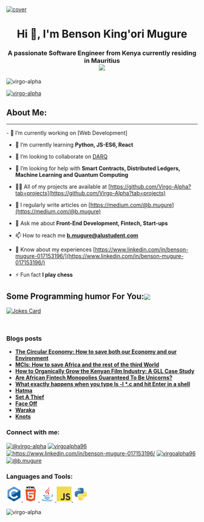 <a target="_blank" rel="noopener noreferrer" href="https://camo.githubusercontent.com/02ce499d5bce949935846b0139b3f2038cfa38dccf1c56ef6aabde95f86c4611/68747470733a2f2f63646e2e706978616261792e636f6d2f70686f746f2f323031382f30312f31342f32332f31322f6e61747572652d333038323833325f313238302e6a7067"><img width="100%" height="250px" src="https://camo.githubusercontent.com/02ce499d5bce949935846b0139b3f2038cfa38dccf1c56ef6aabde95f86c4611/68747470733a2f2f63646e2e706978616261792e636f6d2f70686f746f2f323031382f30312f31342f32332f31322f6e61747572652d333038323833325f313238302e6a7067" alt="cover" data-canonical-src="https://cdn.pixabay.com/photo/2018/01/14/23/12/nature-3082832_1280.jpg" style="max-width: 100%;"></a>
<h1 align="center">Hi 👋, I'm Benson King'ori Mugure</h1>
<h3 align="center">A passionate Software Engineer from Kenya currently residing in Mauritius
<br>
<img src="https://camo.githubusercontent.com/c066184ef21cd4315d9287d73ef5f62fcf0dad2ef18b9faf07e73e3e153360fe/68747470733a2f2f6d65646961302e67697068792e636f6d2f6d656469612f4b444470634b6967626646706e656a5a73362f67697068792e6769663f6369643d65636630356534376f793666347a6a73386731716f6979737463353663753772397462386131666537366530356f7479267269643d67697068792e676966" width="100px" data-canonical-src="https://media0.giphy.com/media/KDDpcKigbfFpnejZs6/giphy.gif?cid=ecf05e47oy6f4zjs8g1qoiystc56cu7r9tb8a1fe76e05oty&amp;rid=giphy.gif" style="max-width: 100%;">
</h3>

<p align="left"> <img src="https://komarev.com/ghpvc/?username=virgo-alpha&label=Profile%20views&color=0e75b6&style=flat" alt="virgo-alpha" /> </p>

<p align="left"> <a href="https://github.com/ryo-ma/github-profile-trophy"><img src="https://github-profile-trophy.vercel.app/?username=virgo-alpha" alt="virgo-alpha" /></a> </p>
<h2> About Me:</h2>
<hr>
- 🔭 I’m currently working on [Web Development]

- 🌱 I’m currently learning **Python, JS-ES6, React**

- 👯 I’m looking to collaborate on [DARQ](https://github.com/Virgo-Alpha/AlphaPython)

- 🤝 I’m looking for help with **Smart Contracts, Distributed Ledgers, Machine Learning and Quantum Computing**

- 👨‍💻 All of my projects are available at [https://github.com/Virgo-Alpha?tab=projects](https://github.com/Virgo-Alpha?tab=projects)

- 📝 I regularly write articles on [https://medium.com/@b.mugure](https://medium.com/@b.mugure)

- 💬 Ask me about **Front-End Development, Fintech, Start-ups**

- 📫 How to reach me **b.mugure@alustudent.com**

- 📄 Know about my experiences [https://www.linkedin.com/in/benson-mugure-017153196/](https://www.linkedin.com/in/benson-mugure-017153196/)

- ⚡ Fun fact **I play chess**


<h2>Some Programming humor For You:<img align="center" src="https://camo.githubusercontent.com/b6d35fb48e8172f046a782ed357a0d5180b4751809f8e221d934b478072abe42/68747470733a2f2f6d65646961322e67697068792e636f6d2f6d656469612f55514453427a667969424b766746635354772f67697068792e6769663f6369643d656366303565343770336364353133617862656b336635367469336a7a697a713868696e637732306a61757979667977267269643d67697068792e676966" width="32px" data-canonical-src="https://media2.giphy.com/media/UQDSBzfyiBKvgFcSTw/giphy.gif?cid=ecf05e47p3cd513axbek3f56ti3jzizq8hincw20jauyyfyw&amp;rid=giphy.gif" style="max-width: 100%;"></a></h2>
<p><a target="_blank" rel="noopener noreferrer" href="https://camo.githubusercontent.com/ee6d0eb34e7d561d98c8e17ead480ff34d1b75e952ea4327086698d4791c9db6/68747470733a2f2f726561646d652d6a6f6b65732e76657263656c2e6170702f6170693f7468656d653d64656661756c74"><img src="https://camo.githubusercontent.com/ee6d0eb34e7d561d98c8e17ead480ff34d1b75e952ea4327086698d4791c9db6/68747470733a2f2f726561646d652d6a6f6b65732e76657263656c2e6170702f6170693f7468656d653d64656661756c74" alt="Jokes Card" data-canonical-src="https://readme-jokes.vercel.app/api?theme=default" style="max-width: 100%;"></a></p><br>

### Blogs posts
<!-- BLOG-POST-LIST:START -->
<ul>
      <li><a href= "https://medium.com/@b.mugure/the-circular-economy-how-to-save-both-our-economy-and-our-environment-ce6c344479bb" target="_blank"><strong>The Circular Economy: How to save both our Economy and our Environment
</strong></a>
  </li>
   <li><a href= "https://medium.com/@b.mugure/mcis-how-to-save-africa-the-rest-of-the-3rd-world-3244240308b5" target="_blank"><strong>MCIs: How to save Africa and the rest of the third World
</strong></a>
  </li>
  <li><a href= "https://medium.com/@b.mugure/how-to-organically-grow-the-kenyan-film-industry-a-gll-case-study-db4a91181ca2" target="_blank"><strong>How to Organically Grow the Kenyan Film Industry: A GLL Case Study
</strong></a>
  </li>
<li><a href= "https://medium.com/@b.mugure/are-african-fintech-monopolies-guaranteed-to-be-unicorns-89e588bedc4f" target="_blank"><strong>Are African Fintech Monopolies Guaranteed To Be Unicorns?
</strong></a>
  </li>
<li> <a href= "https://medium.com/@b.mugure/what-exactly-happens-when-you-type-ls-l-c-and-hit-enter-in-a-shell-e5516aea4436" target="_blank"><strong>What exactly happens when you type ls -l *.c and hit Enter in a shell
</strong></a>
  </li>
<li> <a href= "http://manenoz.com/2020/07/30/hatma/" target="_blank"><strong>Hatma
</strong></a>
  </li>
<li> <a href= "http://manenoz.com/2020/09/25/set-a-thief/" target="_blank"><strong>Set A Thief
</strong></a>
  </li>
<li> <a href= "http://manenoz.com/2020/10/02/face-off/" target="_blank"><strong>Face Off
</strong></a>
  </li>
<li> <a href= "http://manenoz.com/2020/09/16/waraka/" target="_blank"><strong>Waraka
</strong></a>
  </li>
<li> <a href= "http://manenoz.com/2020/09/29/knots/" target="_blank"><strong>Knots
</strong></a>
  </li>
  </ul>
<!-- BLOG-POST-LIST:END -->

<h3 align="left">Connect with me:</h3>
<p align="left">
<a href="https://codepen.io/virgo-alpha" target="blank"><img align="center" src="https://raw.githubusercontent.com/rahuldkjain/github-profile-readme-generator/master/src/images/icons/Social/codepen.svg" alt="@virgo-alpha" height="30" width="40" /></a>
<a href="https://twitter.com/virgoalpha96" target="blank"><img align="center" src="https://raw.githubusercontent.com/rahuldkjain/github-profile-readme-generator/master/src/images/icons/Social/twitter.svg" alt="virgoalpha96" height="30" width="40" /></a>
<a href="https://linkedin.com/in/https://www.linkedin.com/in/benson-mugure-017153196/" target="blank"><img align="center" src="https://raw.githubusercontent.com/rahuldkjain/github-profile-readme-generator/master/src/images/icons/Social/linked-in-alt.svg" alt="https://www.linkedin.com/in/benson-mugure-017153196/" height="30" width="40" /></a>
<a href="https://instagram.com/virgoalpha96" target="blank"><img align="center" src="https://raw.githubusercontent.com/rahuldkjain/github-profile-readme-generator/master/src/images/icons/Social/instagram.svg" alt="virgoalpha96" height="30" width="40" /></a>
<a href="https://medium.com/@b.mugure" target="blank"><img align="center" src="https://raw.githubusercontent.com/rahuldkjain/github-profile-readme-generator/master/src/images/icons/Social/medium.svg" alt="@b.mugure" height="30" width="40" /></a>
</p>

<h3 align="left">Languages and Tools:</h3>
<p align="left"> <a href="https://www.cprogramming.com/" target="_blank"> <img src="https://raw.githubusercontent.com/devicons/devicon/master/icons/c/c-original.svg" alt="c" width="40" height="40"/> </a> <a href="https://www.w3.org/html/" target="_blank"> <img src="https://raw.githubusercontent.com/devicons/devicon/master/icons/html5/html5-original-wordmark.svg" alt="html5" width="40" height="40"/> </a> <a href="https://www.java.com" target="_blank"> <img src="https://raw.githubusercontent.com/devicons/devicon/master/icons/java/java-original.svg" alt="java" width="40" height="40"/> </a> <a href="https://developer.mozilla.org/en-US/docs/Web/JavaScript" target="_blank"> <img src="https://raw.githubusercontent.com/devicons/devicon/master/icons/javascript/javascript-original.svg" alt="javascript" width="40" height="40"/> </a> <a href="https://www.python.org" target="_blank"> <img src="https://raw.githubusercontent.com/devicons/devicon/master/icons/python/python-original.svg" alt="python" width="40" height="40"/> </a> </p>

<p><img align="center" src="https://github-readme-stats.vercel.app/api/top-langs?username=virgo-alpha&show_icons=true&locale=en&layout=compact" alt="virgo-alpha" /></p>
